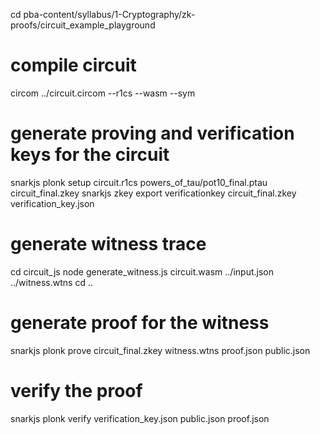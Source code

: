 cd pba-content/syllabus/1-Cryptography/zk-proofs/circuit_example_playground

# compile circuit
circom ../circuit.circom --r1cs --wasm --sym

# generate proving and verification keys for the circuit
snarkjs plonk setup circuit.r1cs powers_of_tau/pot10_final.ptau circuit_final.zkey
snarkjs zkey export verificationkey circuit_final.zkey verification_key.json

# generate witness trace
cd circuit_js
node generate_witness.js circuit.wasm ../input.json ../witness.wtns
cd ..

# generate proof for the witness

snarkjs plonk prove circuit_final.zkey witness.wtns proof.json public.json

# verify the proof
snarkjs plonk verify verification_key.json public.json proof.json
